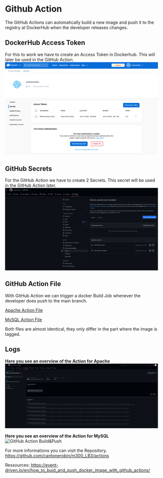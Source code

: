 # Github Action
The GitHub Actions can automatically build a new image and push it to the registry at DockerHub when the developer releases changes. 

## DockerHub Access Token 
For this to work we have to create an Access Token in Dockerhub. This will later be used in the GitHub Action.
![Dockerfile Logs](./pics/Dockerhub_Access_Token.png)
## GitHub Secrets
For the GitHub Action we have to create 2 Secrets. This secret will be used in the GitHub Action later.
![Dockerfile Logs](./pics/Github_Secrets.png)

## GitHub Action File
With GitHub Action we can trigger a docker Build Job whenever the developer does push to the main branch. 

[Apache Action File](/.github\workflows\dockerfile_apache_to_Dockerhub.yml)

[MySQL Action File](/.github\workflows\dockerfile_mysql_to_Dockerhub.yml)

Both files are almost identical, they only differ in the part where the image is tagged.

## Logs

**Here you see an overview of the Action for Apache**
![Github Action Steps](pics\GitHub_Action_Apache.log.png)

**Here you see an overview of the Action for MySQL**
![GitHub Action Build&Push](\pics\GitHub_Action_MySQL.log.png)

For more informations you can visit the Repository.
https://github.com/cantonerobin/m300_LB3/actions

Ressources: https://event-driven.io/en/how_to_buid_and_push_docker_image_with_github_actions/